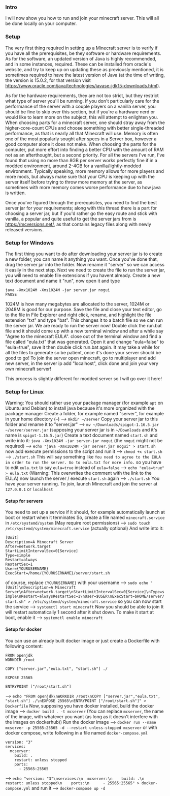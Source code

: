 ### Intro
I will now show you how to run and join your minecraft server. This will all be done locally on your computer.

### Setup
The very first thing required in setting up a Minecraft server is to verify if you have all the prerequisites, be they software or hardware requirements. As for the software, an updated version of Java is highly recommended, and in some instances, required. These can be installed from oracle's website, and try to keep up on updating these as previously mentioned, it is sometimes required to have the latest version of Java (at the time of writing, the version is 15.0.2, for that version visit https://www.oracle.com/java/technologies/javase-jdk15-downloads.html).

As for the hardware requirements, they are not too strict, but they restrict what type of server you'll be running. If you don't particularly care for the performance of the server with a couple players on a vanilla server, you should be fine to skip over this section, but if you're a hardware nerd or would like to learn more on the subject, this will attempt to enlighten you. When choosing parts for a minecraft server, one should stray away from the higher-core-count CPUs and choose something with better single-threaded performance, as that is nearly all that Minecraft will use. Memory is often one of the most popularly sought after specs in a Server box, however a good computer alone it does not make. When choosing the parts for the computer, put more effort into finding a better CPU with the amount of RAM not as an afterthought, but a second priority. For all the servers I've run, I've found that using no more than 8GB per server works perfectly fine if in a modded environment, around 2-4GB for a vanilla/lightly-modded environment. Typically speaking, more memory allows for more players and more mods, but always make sure that your CPU is keeping up with the server itself before trying to throw more memory at the server, as sometimes with more memory comes worse performance due to how java is written.

Once you've figured through the prerequisites, you need to find the best server jar for your requirements; along with this thread there is a part for choosing a server jar, but if you'd rather go the easy route and stick with vanilla, a popular and quite useful to get the server jars from is https://mcversions.net/, as that contains legacy files along with newly released versions.

### Setup for Windows
The first thing you want to do after downloading your server jar is to create a new folder, you can name it anything you want. Once you've done that, drag the server jar into the folder. Now rename it "server" so we can access it easily in the next step. Next we need to create the file to run the server jar, you will need to enable file extensions if you havent already. Create a new text document and name it "run", now open it and type
```
java -Xmx1024M -Xms1024M -jar server.jar nogui
PAUSE
```
1024M is how many megabytes are allocated to the server, 1024M or 2048M is good for our purpose. Save the file and close your text editor, go to the file in File Explorer and right click, rename, and highlight the file extension "txt" and type "bat". This changes it to a batch file so we can run the server jar. We are ready to run the server now! Double click the run.bat file and it should come up with a new terminal window and after a while say "Agree to the minecraft EULA". close out of the terminal window and find a file called "eula.txt" that was generated. Open it and change "eula=false" to "eula=true", save it then double click run.bat again. It may take a while for all the files to generate so be patient, once it's done your server should be good to go!
To join the server open minecraft, go to multiplayer and add new server, in the server ip add "localhost", click done and join your very own minecraft server!

This process is slightly different for modded server so I will go over it here!

### Setup for Linux
Warning: You should rather use your package manager (for example `apt` on Ubuntu and Debian) to install java because it's more organized with the package manager
Create a folder, for example named "server", for example in your home directory (`~`)
--> `mkdir ~/server`
Copy your server jar to this folder and rename it to "server.jar"
--> `mv ~/Downloads/spigot-1.16.5.jar ~/server/server.jar` (supposing your server jar is in `~/Downloads` and it's name is `spigot-1.16.5.jar`)
Create a text document named `start.sh` and write into it:
`java -Xmx1024M -jar server-jar nogui` (the `nogui` might not be required)
--> `echo "java -Xmx1024M -jar server.jar nogui" > start.sh`
now add execute permissions to the script and run it
--> `chmod +x start.sh`
--> `./start.sh`
This will say something like
`You need to agree to the EULA in order to run the server. Go to eula.txt for more info.`
so you have to edit `eula.txt` to say `eula=true` instead of `eula=false`
--> `echo "eula=true" > eula.txt` (Warning: This overwrites the comment with the link to the EULA)
now launch the server / execute `start.sh` again
--> `./start.sh`
You have your server running. To join, launch Minecraft and join the server at `127.0.0.1` or `localhost`

#### Setup for servers
You need to set up a service if it should, for example automatically launch at boot or restart when it terminates
So, create a file named `minecraft.service` in `/etc/systemd/system` (May require root permissions)
--> `sudo touch /etc/systemd/system/minecraft.service` (actually optional)
And write into it:
```
[Unit]
Description=A Minecraft Server
After=network.target
StartLimitIntervalSec=0[Service]
Type=simple
Restart=always
RestartSec=1
User={YOURUSERNAME}
ExecStart=/home/{YOURUSERNAME}/server/start.sh
```
of course, replace `{YOURUSERNAME}` with your username
--> `sudo echo "[Unit]\nDescription=A Minecraft Server\nAfter=network.target\nStartLimitIntervalSec=0[Service]\nType=simple\nRestart=alwaysRestartSec=1\nUser=$USER\nExecStart=$HOME/server/start.sh" > /etc/systemd/system/minecraft.service`
so you can now start the service
--> `systemctl start minecraft`
Now you should be able to join
It will restart automatically 1 second after it shut down. To make it start at boot, enable it
--> `systemctl enable minecraft`

#### Setup for docker
You can use an already built docker image or just create a Dockerfile with following content:
```
FROM openjdk
WORKDIR /root

COPY ["server.jar","eula.txt", "start.sh"] ./

EXPOSE 25565

ENTRYPOINT ["/root/start.sh"]
```
--> `echo "FROM openjdk\nWORKDIR /root\nCOPY ["server.jar","eula.txt", "start.sh"] ./\nEXPOSE 25565\nENTRYPOINT ["/root/start.sh"]" > Dockerfile`
Now, supposing you have docker installed, build the docker image
--> `docker build . -t mcserver` (You can replace `mcserver`, the name of the image, with whatever you want (as long as it doesn't interfere with the images on dockerhub))
Run the docker image
--> `docker run --name mcserver -p 25565:25565 -d --restart unless-stopped mcserver`
or with docker compose, write following in a file named `docker-compose.yml`
```
version: "3"
services:
  mcserver:
    build: .
    restart: unless stopped
    ports:
      - 25565:25565
```
--> `echo "version: "3"\nservices:\n  mcserver:\n    build: .\n    restart: unless stopped\n    ports:\n      - 25565:25565" > docker-compose.yml`
and run it
--> `docker-compose up -d`
